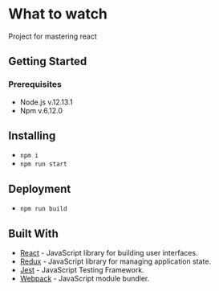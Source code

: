 # What to watch

Project for mastering react

## Getting Started

### Prerequisites

- Node.js v.12.13.1
- Npm v.6.12.0

## Installing

- `npm i`
- `npm run start`

## Deployment

- `npm run build`

## Built With

- [React](https://reactjs.org/) - JavaScript library for building user interfaces.
- [Redux](https://redux.js.org/) - JavaScript library for managing application state.
- [Jest](https://jestjs.io/) - JavaScript Testing Framework.
- [Webpack](https://webpack.js.org/) - JavaScript module bundler.
